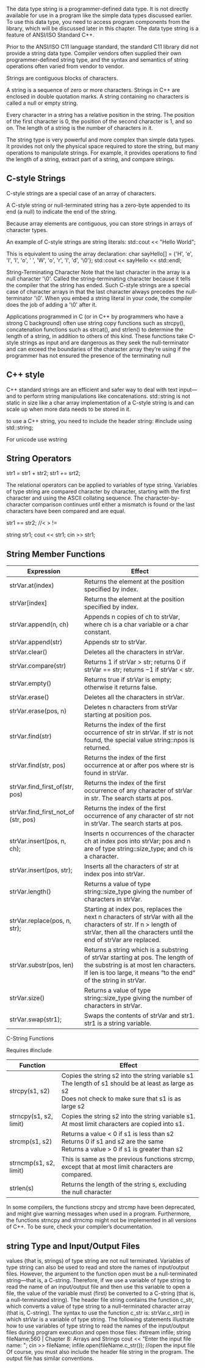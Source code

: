 The data type string is a programmer-defined data type. It is not directly available
for use in a program like the simple data types discussed earlier. To use this data type,
you need to access program components from the library, which will be discussed
later in this chapter. The data type string is a feature of ANSI/ISO Standard C++.

Prior to the ANSI/ISO C11 language standard, the standard C11 library did not provide
a string data type. Compiler vendors often supplied their own programmer-defined
string type, and the syntax and semantics of string operations often varied from vendor
to vendor.



Strings are contiguous blocks of characters.


A string is a sequence of zero or more characters. Strings in C++ are enclosed in
double quotation marks. A string containing no characters is called a null or empty
string.

Every character in a string has a relative position in the string. The position of the first
character is 0, the position of the second character is 1, and so on. The length of a
string is the number of characters in it.

The string type is very powerful and more complex than simple data types. It provides not only the physical space required to store the string, but many operations to
manipulate strings. For example, it provides operations to find the length of a string,
extract part of a string, and compare strings.

## C-style Strings
C-style strings are a special case of an array of characters.

A C-style string or null-terminated string has a zero-byte appended to its end (a null) to indicate the end of the string.

Because array elements are contiguous, you can store strings in arrays of character types.

An example of C-style strings are string literals:
std::cout << "Hello World";

This is equivalent to using the array declaration:
char sayHello[] = {'H', 'e', 'l', 'l', 'o', ' ', 'W', 'o', 'r', 'l', 'd',
'\0'};
std::cout << sayHello << std::endl;

String-Terminating Character
Note that the last character in the array is a null character '\0'.
Called the string-terminating character because it tells the compiler that the string has ended.
Such C-style strings are a special case of character arrays in that the last character always precedes the null-terminator '\0'.
When you embed a string literal in your code, the compiler does the job of adding a '\0' after it.

Applications programmed in C (or in C++ by programmers who have a strong C background) often use string copy functions such as strcpy(), concatenation functions such as strcat(), and strlen() to determine the length of a string, in addition to others of this kind.
These functions take C-style strings as input and are dangerous as they seek the null-terminator and can exceed the boundaries of the character array they’re using if the programmer has not ensured the presence of the terminating null


## C++ style
C++ standard strings are an efficient and safer way to deal with text input—and to perform string manipulations like concatenations. std::string is not static in size like a char array implementation of a C-style string is and can scale up when more data needs to be stored in it.

to use a C++ string, you need to include the header string:
 #include <string>
 using std::string;

For unicode use wstring





## String Operators
str1 = str1 + str2;     str1 += srt2;

The relational operators can be applied to variables of type string. Variables of type
string are compared character by character, starting with the first character and
using the ASCII collating sequence. The character-by-character comparison continues until either a mismatch is found or the last characters have been compared and
are equal.

str1 == str2; //< > !=

string str1;
cout << str1;
cin >> str1;



## String Member Functions

| Expression | Effect |
|------------|--------|
|strVar.at(index) | Returns the element at the position specified by index. |
| strVar[index] | Returns the element at the position specified by index. |
| strVar.append(n, ch) | Appends n copies of ch to strVar, where ch is a char variable or a char constant. |
| strVar.append(str) | Appends str to strVar.|
| strVar.clear() | Deletes all the characters in strVar.|
| strVar.compare(str) | Returns 1 if strVar > str; returns 0 if strVar == str; returns −1 if strVar < str.|
| strVar.empty() | Returns true if strVar is empty; otherwise it returns false. |
| strVar.erase() | Deletes all the characters in strVar.
| strVar.erase(pos, n) | Deletes n characters from strVar starting at position pos. |
| strVar.find(str) | Returns the index of the first occurrence of str in strVar. If str is not found, the special value string::npos is returned.
| strVar.find(str, pos) | Returns the index of the first occurrence at or after pos where str is found in strVar.
| strVar.find_first_of(str, pos) | Returns the index of the first occurrence of any character of strVar in str. The search starts at pos.|
| strVar.find_first_not_of (str, pos) | Returns the index of the first occurrence of any character of str not in strVar. The search starts at pos.|
| strVar.insert(pos, n, ch); | Inserts n occurrences of the character ch at index pos into strVar; pos and n are of type string::size_type; and ch is a character.|
| strVar.insert(pos, str); | Inserts all the characters of str at index pos into strVar.|
| strVar.length() | Returns a value of type string::size_type giving the number of characters in strVar.|
| strVar.replace(pos, n, str); | Starting at index pos, replaces the next n characters of strVar with all the characters of str. If n > length of strVar, then all the characters until the end of strVar are replaced.|
| strVar.substr(pos, len) | Returns a string which is a substring of strVar starting at pos. The length of the substring is at most len characters. If len is too large, it means “to the end“ of the string in strVar.|
| strVar.size() | Returns a value of type string::size_type giving the number of characters in strVar.|
| strVar.swap(str1); | Swaps the contents of strVar and str1. str1 is a string variable.|


C-String Functions

Requires #include <cstring>

| Function | Effect |
|----------|--------|
| strcpy(s1, s2) |  Copies the string s2 into the string variable s1 <br>The length of s1 should be at least as large as s2 <br>Does not check to make sure that s1 is as large s2 |
| strncpy(s1, s2, limit)  |Copies the string s2 into the string variable s1. At most limit characters are copied into s1. |
| strcmp(s1, s2) | Returns a value < 0 if s1 is less than s2 <br> Returns 0 if s1 and s2 are the same <br> Returns a value > 0 if s1 is greater than s2 |
| strncmp(s1, s2, limit) | This is same as the previous functions strcmp, except that at most limit characters are compared. |
| strlen(s) | Returns the length of the string s, excluding the null character |

In some compilers, the functions strcpy and strcmp have been deprecated, and might give
warning messages when used in a program. Furthermore, the functions strncpy and strncmp
might not be implemented in all versions of C++. To be sure, check your compiler’s documentation.


## string Type and Input/Output Files

values (that is, strings) of type string are not null terminated. Variables of type string can also be used to read and store the names of input/output files. However, the argument to the function open must be a null-terminated string—that is, a C-string. Therefore, if we use a variable of type string to read the name of an
input/output file and then use this variable to open a file, the value of the variable
must (first) be converted to a C-string (that is, a null-terminated string). The header
file string contains the function c_str, which converts a value of type string to
a null-terminated character array (that is, C-string). The syntax to use the function
c_str is:
strVar.c_str()
in which strVar is a variable of type string.
The following statements illustrate how to use variables of type string to read the
names of the input/output files during program execution and open those files:
ifstream infile;
string fileName;560 | Chapter 8: Arrays and Strings
cout << "Enter the input file name: ";
cin >> fileName;
infile.open(fileName.c_str()); //open the input file
Of course, you must also include the header file string in the program. The output
file has similar conventions.
